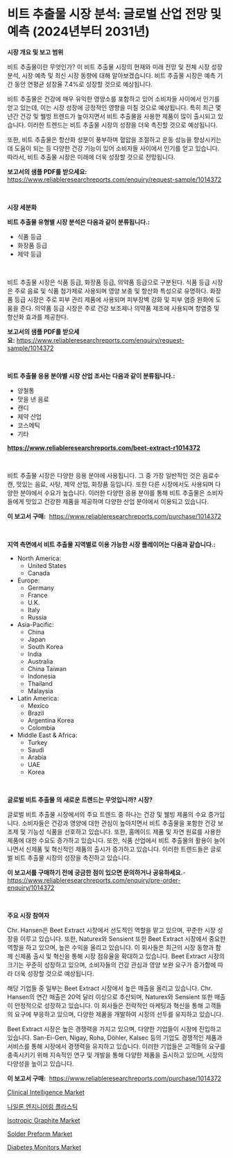 <p><h1>비트 추출물 시장 분석: 글로벌 산업 전망 및 예측 (2024년부터 2031년)</h1></p><p><strong>시장 개요 및 보고 범위</strong></p>
<p><p>비트 추출물이란 무엇인가? 이 비트 추출물 시장의 현재와 미래 전망 및 전체 시장 성장 분석, 시장 예측 및 최신 시장 동향에 대해 알아보겠습니다. 비트 추출물 시장은 예측 기간 동안 연평균 성장율 7.4%로 성장할 것으로 예상됩니다.</p><p>비트 추출물은 건강에 매우 유익한 영양소를 포함하고 있어 소비자들 사이에서 인기를 얻고 있는데, 이는 시장 성장에 긍정적인 영향을 미칠 것으로 예상됩니다. 특히 최근 몇 년간 건강 및 웰빙 트렌드가 높아지면서 비트 추출물을 사용한 제품이 많이 출시되고 있습니다. 이러한 트렌드는 비트 추출물 시장의 성장을 더욱 촉진할 것으로 예상됩니다.</p><p>또한, 비트 추출물은 항산화 성분이 풍부하며 혈압을 조절하고 운동 성능을 향상시키는 데 도움이 되는 등 다양한 건강 기능이 있어 소비자들 사이에서 인기를 얻고 있습니다. 따라서, 비트 추출물 시장은 미래에 더욱 성장할 것으로 전망됩니다.</p></p>
<p><strong>보고서의 샘플 PDF를 받으세요:</strong> <a href="https://www.reliableresearchreports.com/enquiry/request-sample/1014372">https://www.reliableresearchreports.com/enquiry/request-sample/1014372</a></p>
<p>&nbsp;</p>
<p><strong>시장 세분화</strong></p>
<p><strong>비트 추출물 유형별 시장 분석은 다음과 같이 분류됩니다.:</strong></p>
<p><ul><li>식품 등급</li><li>화장품 등급</li><li>제약 등급</li></ul></p>
<p>&nbsp;</p>
<p><p>비트 추출물 시장은 식품 등급, 화장품 등급, 의약품 등급으로 구분된다. 식품 등급 시장은 주로 음료 및 식품 첨가제로 사용되며 영양 보충 및 항산화 특성으로 유명하다. 화장품 등급 시장은 주로 피부 관리 제품에 사용되며 피부장벽 강화 및 피부 염증 완화에 도움을 준다. 의약품 등급 시장은 주로 건강 보조제나 의약품 제조에 사용되며 항염증 및 항산화 효과를 제공한다.</p></p>
<p><strong>보고서의 샘플 PDF를 받으세요:</strong>&nbsp;<a href="https://www.reliableresearchreports.com/enquiry/request-sample/1014372">https://www.reliableresearchreports.com/enquiry/request-sample/1014372</a></p>
<p>&nbsp;</p>
<p><strong> 비트 추출물 응용 분야별 시장 산업 조사는 다음과 같이 분류됩니다.:</strong></p>
<p><ul><li>양철통</li><li>맛을 낸 음료</li><li>캔디</li><li>제약 산업</li><li>코스메틱</li><li>기타</li></ul></p>
<p><strong><a href="https://www.reliableresearchreports.com/beet-extract-r1014372">https://www.reliableresearchreports.com/beet-extract-r1014372</a></strong></p>
<p>&nbsp;</p>
<p><p>비트 추출물 시장은 다양한 응용 분야에 사용됩니다. 그 중 가장 일반적인 것은 음료수 캔, 맛있는 음료, 사탕, 제약 산업, 화장품 등입니다. 또한 다른 시장에서도 사용되며 다양한 분야에서 수요가 높습니다. 이러한 다양한 응용 분야를 통해 비트 추출물은 소비자들에게 맛있고 건강한 제품을 제공하며 다양한 산업 분야에서 이용되고 있습니다.</p></p>
<p><strong>이 보고서 구매:</strong>&nbsp; <a href="https://www.reliableresearchreports.com/purchase/1014372">https://www.reliableresearchreports.com/purchase/1014372</a></p>
<p>&nbsp;</p>
<p><strong>지역 측면에서 비트 추출물 지역별로 이용 가능한 시장 플레이어는 다음과 같습니다.:</strong></p>
<p><ul>
    <li>
        North America:
        <ul>
            <li>United States</li>
            <li>Canada</li>
        </ul>
    </li>
    <li>
        Europe:
        <ul>
            <li>Germany</li>
            <li>France</li>
            <li>U.K.</li>
            <li>Italy</li>
            <li>Russia</li>
        </ul>
    </li>
    <li>
        Asia-Pacific:
        <ul>
            <li>China</li>
            <li>Japan</li>
            <li>South Korea</li>
            <li>India</li>
            <li>Australia</li>
            <li>China Taiwan</li>
            <li>Indonesia</li>
            <li>Thailand</li>
            <li>Malaysia</li>
        </ul>
    </li>
    <li>
        Latin America:
        <ul>
            <li>Mexico</li>
            <li>Brazil</li>
            <li>Argentina Korea</li>
            <li>Colombia</li>
        </ul>
    </li>
    <li>
        Middle East & Africa:
        <ul>
            <li>Turkey</li>
            <li>Saudi</li>
            <li>Arabia</li>
            <li>UAE</li>
            <li>Korea</li>
        </ul>
    </li>
    </ul></p>
<p>&nbsp;</p>
<p><strong>글로벌 비트 추출물 의 새로운 트렌드는 무엇입니까? 시장?</strong></p>
<p><p>글로벌 비트 추출물 시장에서의 주요 트렌드 중 하나는 건강 및 웰빙 제품의 수요 증가입니다. 소비자들은 건강과 영양에 대한 관심이 높아지면서 비트 추출물을 포함한 건강 보조제 및 기능성 식품을 선호하고 있습니다. 또한, 홈메이드 제품 및 자연 원료를 사용한 제품에 대한 수요도 증가하고 있습니다. 또한, 식품 산업에서 비트 추출물의 활용이 늘어나면서 신제품 및 혁신적인 제품의 출시가 증가하고 있습니다. 이러한 트렌드들은 글로벌 비트 추출물 시장의 성장을 촉진하고 있습니다.</p></p>
<p><strong>이 보고서를 구매하기 전에 궁금한 점이 있으면 문의하거나 공유하세요.</strong>- <a href="https://www.reliableresearchreports.com/enquiry/pre-order-enquiry/1014372">https://www.reliableresearchreports.com/enquiry/pre-order-enquiry/1014372</a></p>
<p>&nbsp;</p>
<p><strong>주요 시장 참여자</strong></p>
<p><p>Chr. Hansen은 Beet Extract 시장에서 선도적인 역할을 맡고 있으며, 꾸준한 시장 성장을 이루고 있습니다. 또한, Naturex와 Sensient 또한 Beet Extract 시장에서 중요한 역할을 하고 있으며, 높은 수익을 올리고 있습니다. 이 회사들은 최근의 시장 동향과 함께 신제품 출시 및 혁신을 통해 시장 점유율을 확대하고 있습니다. Beet Extract 시장의 크기는 꾸준히 성장하고 있으며, 소비자들의 건강 관심과 영양 보완 요구가 증가함에 따라 더욱 성장할 것으로 예상됩니다.</p><p>해당 기업들 중 일부는 Beet Extract 시장에서 높은 매출을 올리고 있습니다. Chr. Hansen의 연간 매출은 20억 달러 이상으로 추산되며, Naturex와 Sensient 또한 매출이 안정적으로 성장하고 있습니다. 이 회사들은 전략적인 마케팅과 혁신을 통해 고객들의 요구에 부응하고 있으며, 다양한 제품을 개발하여 시장의 선두를 유지하고 있습니다.</p><p>Beet Extract 시장은 높은 경쟁력을 가지고 있으며, 다양한 기업들이 시장에 진입하고 있습니다. San-Ei-Gen, Nigay, Roha, Döhler, Kalsec 등의 기업도 경쟁적인 제품과 서비스를 통해 시장에서 경쟁력을 유지하고 있습니다. 이러한 기업들은 고객들의 요구를 충족시키기 위해 지속적인 연구 및 개발을 통해 다양한 제품을 출시하고 있으며, 시장의 다양성을 높이고 있습니다.</p></p>
<p><strong>이 보고서 구매:</strong>&nbsp;&nbsp;<a href="https://www.reliableresearchreports.com/purchase/1014372">https://www.reliableresearchreports.com/purchase/1014372</a></p>
<p><p><a href="https://github.com/lylyparadise/Market-Research-Report-List-2/blob/main/clinical-intelligence-market.md">Clinical Intelligence Market</a></p><p><a href="https://github.com/vsap75a286l/Market-Research-Report-List-1/blob/main/246839123875.md">나일론 엔지니어링 플라스틱</a></p><p><a href="https://issuu.com/reportprime-2/docs/isotropic-graphite-market-size-2030.pptx">Isotropic Graphite Market</a></p><p><a href="https://issuu.com/reportprime-2/docs/solder-preform-market-size-2030.pptx">Solder Preform Market</a></p><p><a href="https://github.com/johnbach50/Market-Research-Report-List-2/blob/main/diabetes-monitors-market.md">Diabetes Monitors Market</a></p></p>